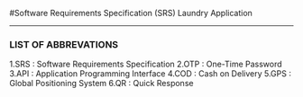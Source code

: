 #Software Requirements
Specification (SRS)
Laundry Application

********

### LIST OF ABBREVATIONS

1.SRS : Software Requirements Specification
2.OTP : One-Time Password
3.API : Application Programming Interface
4.COD : Cash on Delivery
5.GPS : Global Positioning System
6.QR : Quick Response
